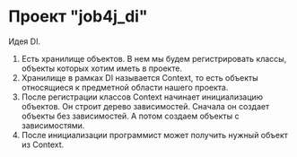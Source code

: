 # Проект "job4j_di"

Идея DI.

1. Есть хранилище объектов. В нем мы будем регистрировать классы, объекты которых хотим иметь в проекте.
2. Хранилище в рамках DI называется Context, то есть объекты относящиеся к предметной области нашего проекта.
3. После регистрации классов Context начинает инициализацию объектов. Он строит дерево зависимостей. Сначала он создает объекты без зависимостей.
А потом создаем объекты с зависимостями.
4. После инициализации программист может получить нужный объект из Context.

